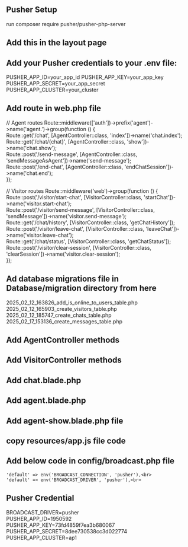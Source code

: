 ## Pusher Setup
run composer require pusher/pusher-php-server

## Add this in the layout page
<script src="https://js.pusher.com/7.2/pusher.min.js"></script>

## Add your Pusher credentials to your .env file:
PUSHER_APP_ID=your_app_id
PUSHER_APP_KEY=your_app_key
PUSHER_APP_SECRET=your_app_secret
PUSHER_APP_CLUSTER=your_cluster

## Add route in web.php file
// Agent routes
Route::middleware(['auth'])->prefix('agent')->name('agent.')->group(function () { <br>
    Route::get('/chat', [AgentController::class, 'index'])->name('chat.index'); <br>
    Route::get('/chat/{chat}', [AgentController::class, 'show'])->name('chat.show'); <br>
    Route::post('/send-message', [AgentController::class, 'sendMessageAsAgent'])->name('send-message'); <br>
    Route::post('/end-chat', [AgentController::class, 'endChatSession'])->name('chat.end');<br>
});<br>

// Visitor routes
Route::middleware('web')->group(function () { <br>
Route::post('/visitor/start-chat', [VisitorController::class, 'startChat'])->name('visitor.start-chat');<br>
Route::post('/visitor/send-message', [VisitorController::class, 'sendMessage'])->name('visitor.send-message');<br>
Route::get('/chat/history', [VisitorController::class, 'getChatHistory']);<br>
Route::post('/visitor/leave-chat', [VisitorController::class, 'leaveChat'])->name('visitor.leave-chat');<br>
Route::get('/chat/status', [VisitorController::class, 'getChatStatus']);<br>
Route::post('/visitor/clear-session', [VisitorController::class, 'clearSession'])->name('visitor.clear-session');<br>
});<br>

## Ad database migrations file in Database/migration directory from here

2025_02_12_163826_add_is_online_to_users_table.php<br>
2025_02_12_165903_create_visitors_table.php<br>
2025_02_12_185747_create_chats_table.php<br>
2025_02_17_153136_create_messages_table.php<br>

## Add AgentController methods
## Add VisitorController methods
## Add chat.blade.php
## Add agent.blade.php
## Add agent-show.blade.php file

## copy resources/app.js file code

## Add below code in config/broadcast.php file
    'default' => env('BROADCAST_CONNECTION', 'pusher'),<br>
    'default' => env('BROADCAST_DRIVER', 'pusher'),<br>

## Pusher Credential
BROADCAST_DRIVER=pusher<br>
PUSHER_APP_ID=1950592<br>
PUSHER_APP_KEY=73fd4859f7ea3b680067<br>
PUSHER_APP_SECRET=8dee730538cc3d022774<br>
PUSHER_APP_CLUSTER=ap1<br>










